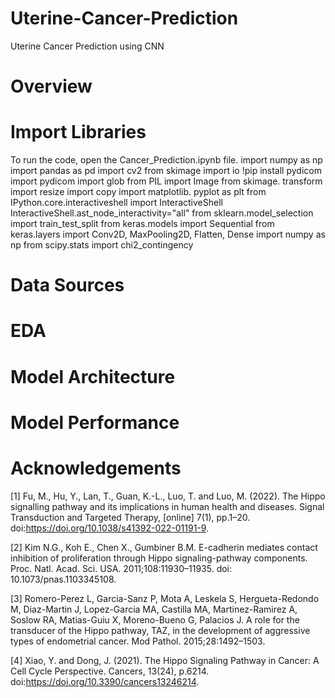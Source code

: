 # Uterine-Cancer-Prediction
Uterine Cancer Prediction using CNN
# Overview
# Import Libraries
To run the code, open the Cancer_Prediction.ipynb file.
import numpy as np
import pandas as pd
import cv2
from skimage import io
!pip install pydicom
import pydicom
import glob
from PIL import Image
from skimage. transform import resize
import copy
import matplotlib. pyplot as plt
from IPython.core.interactiveshell import InteractiveShell
InteractiveShell.ast_node_interactivity="all"
from sklearn.model_selection import train_test_split
from keras.models import Sequential
from keras.layers import Conv2D, MaxPooling2D, Flatten, Dense
import numpy as np
from scipy.stats import chi2_contingency
# Data Sources
# EDA
# Model Architecture
# Model Performance
# Acknowledgements
[1] Fu, M., Hu, Y., Lan, T., Guan, K.-L., Luo, T. and Luo, M. (2022). The Hippo signalling pathway and its implications in human health and diseases. Signal Transduction and Targeted Therapy, [online] 7(1), pp.1–20. doi:https://doi.org/10.1038/s41392-022-01191-9.

[2] Kim N.G., Koh E., Chen X., Gumbiner B.M. E-cadherin mediates contact inhibition of proliferation through Hippo signaling-pathway components. Proc. Natl. Acad. Sci. USA. 2011;108:11930–11935. doi: 10.1073/pnas.1103345108.

[3] Romero-Perez L, Garcia-Sanz P, Mota A, Leskela S, Hergueta-Redondo M, Diaz-Martin J, Lopez-Garcia MA, Castilla MA, Martinez-Ramirez A, Soslow RA, Matias-Guiu X, Moreno-Bueno G, Palacios J. A role for the transducer of the Hippo pathway, TAZ, in the development of aggressive types of endometrial cancer. Mod Pathol. 2015;28:1492–1503.

[4] Xiao, Y. and Dong, J. (2021). The Hippo Signaling Pathway in Cancer: A Cell Cycle Perspective. Cancers, 13(24), p.6214. doi:https://doi.org/10.3390/cancers13246214.
